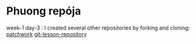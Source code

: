 # Phuong repója

week-1 day-3 : I created several other repositories by forking and cloning:
[patchwork](https://github.com/sk4rlight/patchwork "Google's Homepage")
[git-lesson-repository](https://github.com/sk4rlight/git-lesson-repository "Google's Homepage")
